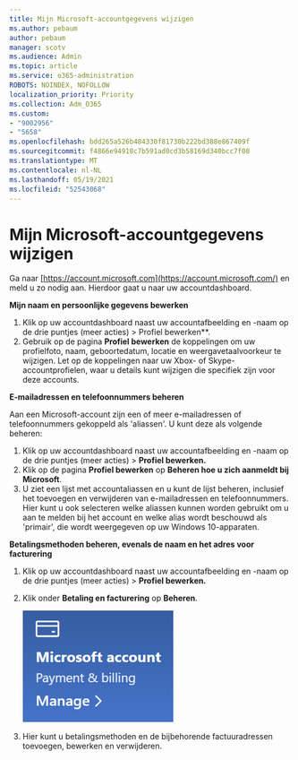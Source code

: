 ```yaml
---
title: Mijn Microsoft-accountgegevens wijzigen
ms.author: pebaum
author: pebaum
manager: scotv
ms.audience: Admin
ms.topic: article
ms.service: o365-administration
ROBOTS: NOINDEX, NOFOLLOW
localization_priority: Priority
ms.collection: Adm_O365
ms.custom:
- "9002956"
- "5658"
ms.openlocfilehash: bdd265a526b484330f81730b222bd388e867409f
ms.sourcegitcommit: f4866e94918c7b591ad0cd3b58169d340bcc7f00
ms.translationtype: MT
ms.contentlocale: nl-NL
ms.lasthandoff: 05/19/2021
ms.locfileid: "52543068"
---
```

# <a name="change-my-microsoft-account-information"></a>Mijn Microsoft-accountgegevens wijzigen

Ga naar [https://account.microsoft.com](https://account.microsoft.com/) en meld u zo nodig aan. Hierdoor gaat u naar uw accountdashboard.  

**Mijn naam en persoonlijke gegevens bewerken**

1. Klik op uw accountdashboard naast uw accountafbeelding en -naam op de drie puntjes (meer acties) > Profiel bewerken**.
2. Gebruik op de pagina **Profiel bewerken** de koppelingen om uw profielfoto, naam, geboortedatum, locatie en weergavetaalvoorkeur te wijzigen. Let op de koppelingen naar uw Xbox- of Skype-accountprofielen, waar u details kunt wijzigen die specifiek zijn voor deze accounts.

**E-mailadressen en telefoonnummers beheren**

Aan een Microsoft-account zijn een of meer e-mailadressen of telefoonnummers gekoppeld als 'aliassen'. U kunt deze als volgende beheren:

1. Klik op uw accountdashboard naast uw accountafbeelding en -naam op de drie puntjes (meer acties) > **Profiel bewerken.**
2. Klik op de pagina **Profiel bewerken** op **Beheren hoe u zich aanmeldt bij Microsoft**. 
3. U ziet een lijst met accountaliassen en u kunt de lijst beheren, inclusief het toevoegen en verwijderen van e-mailadressen en telefoonnummers. Hier kunt u ook selecteren welke aliassen kunnen worden gebruikt om u aan te melden bij het account en welke alias wordt beschouwd als 'primair', die wordt weergegeven op uw Windows 10-apparaten.

**Betalingsmethoden beheren, evenals de naam en het adres voor facturering** 

1. Klik op uw accountdashboard naast uw accountafbeelding en -naam op de drie puntjes (meer acties) > **Profiel bewerken.**
2. Klik onder **Betaling en facturering** op **Beheren**.

    ![Betaling en facturering beheren](media/manage-account.png)

3. Hier kunt u betalingsmethoden en de bijbehorende factuuradressen toevoegen, bewerken en verwijderen. 
